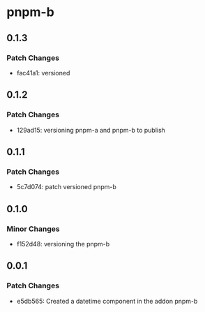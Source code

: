 # pnpm-b

## 0.1.3

### Patch Changes

- fac41a1: versioned

## 0.1.2

### Patch Changes

- 129ad15: versioning pnpm-a and pnpm-b to publish

## 0.1.1

### Patch Changes

- 5c7d074: patch versioned pnpm-b

## 0.1.0

### Minor Changes

- f152d48: versioning the pnpm-b

## 0.0.1

### Patch Changes

- e5db565: Created a datetime component in the addon pnpm-b
